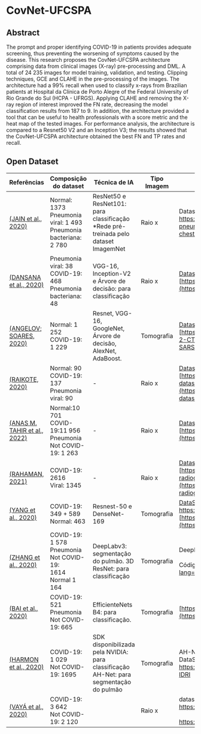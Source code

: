 # CovNet-UFCSPA

## Abstract
The prompt and proper identifying COVID-19 in patients provides adequate screening, thus preventing the worsening of symptoms caused by the disease. This research proposes the CovNet-UFCSPA architecture comprising data from clinical images (X-ray) pre-processing and DML. A total of 24 235 images for model training, validation, and testing. Clipping techniques, GCE and CLAHE  in the pre-processing of the images. The architecture had a 99\% recall when used to classify x-rays from Brazilian patients at Hospital da Clínica de Porto Alegre of the Federal University of Rio Grande do Sul (HCPA - UFRGS). Applying CLAHE and removing the X-ray region of interest improved the FN rate, decreasing the model classification results from 187 to 9. In addition, the architecture provided a tool that can be useful to health professionals with a score metric and the heat map of the tested images. For performance analysis, the architecture is compared to a Resnet50 V2 and an Inception V3; the results showed that the CovNet-UFCSPA architecture obtained the best FN and TP rates and recall.


## Open Dataset 
| Referências                                                                | Composição do dataset                                                 | Técnica de IA                                                                          | Tipo<br>Imagem | Link para o dataset ou código fonte                                                                                                                                                                                         |
| -------------------------------------------------------------------------- | --------------------------------------------------------------------- | -------------------------------------------------------------------------------------- | -------------- | --------------------------------------------------------------------------------------------------------------------------------------------------------------------------------------------------------------------------- |
| [(JAIN et al., 2020)](https://www.zotero.org/google-docs/?foNnLC)          | Normal: 1373<br>Pneumonia viral: 1 493<br>Pneumonia bacteriana: 2 780 | ResNet50 e ResNet101: para<br>classificação \*Rede pré-treinada pelo dataset ImagemNet | Raio x         | Dataset: https://www.kaggle.com/paultimothymooney/chest-xray-pneumonia https://github.com/ieee8023/covid-chestxray-dataset                                                                                                  |
| [(DANSANA et al., 2020)](https://www.zotero.org/google-docs/?yL6UPa)       | Pneumonia viral: 38<br>COVID-19: 468<br>Pneumonia bacteriana: 48      | VGG-16, Inception-V2 e Árvore de decisão: para classificação                           | Raio x         | [Dataset<br>](https://github.com/ieee8023/covid-chestxray-dataset)[https://github.com/ieee8023/covid-chestxray-dataset](https://github.com/ieee8023/covid-chestxray-dataset)                                                |
| [(ANGELOV; SOARES, 2020)](https://www.zotero.org/google-docs/?nS8SDt)      | Normal: 1 252<br>COVID-19: 1 229                                      | Resnet, VGG-16, GoogleNet,<br>Árvore de decisão, AlexNet, AdaBoost.                    | Tomografia     | [Dataset<br>](https://github.com/Plamen-Eduardo/xDNN-SARS-CoV-2-CT-Scan)[https://github.com/Plamen-Eduardo/xDNN-SARS-CoV-2-CT-Scan](https://github.com/Plamen-Eduardo/xDNN-SARS-CoV-2-CT-Scan)                              |
| [(RAIKOTE, 2020)](https://www.zotero.org/google-docs/?Q0QT5l)              | Normal: 90<br>COVID-19: 137<br>Pneumonia viral: 90                    | \-                                                                                     | Raio x         | [Dataset<br>](https://www.kaggle.com/pranavraikokte/covid19-image-dataset)[https://www.kaggle.com/pranavraikokte/covid19-image-dataset](https://www.kaggle.com/pranavraikokte/covid19-image-dataset)                        |
| [(ANAS M. TAHIR et al., 2022)](https://www.zotero.org/google-docs/?SqGATD) | Normal:10 701<br>COVID-19:11 956<br>Pneumonia Not COVID-19: 1 263     | \-                                                                                     | Raio x         | [Dataset:<br>](https://www.kaggle.com/anasmohammedtahir/covidqu)[https://www.kaggle.com/anasmohammedtahir/covidqu](https://www.kaggle.com/anasmohammedtahir/covidqu)                                                        |
| [(RAHAMAN, 2021)](https://www.zotero.org/google-docs/?I2ZDZy)              | COVID-19: 2616<br>Viral: 1345                                         | \-                                                                                     | Raio x         | [Dataset<br>](https://www.kaggle.com/tawsifurrahman/covid19-radiography-database)[https://www.kaggle.com/tawsifurrahman/covid19-radiography-database](https://www.kaggle.com/tawsifurrahman/covid19-radiography-database)   |
| [(YANG et al., 2020)](https://www.zotero.org/google-docs/?cKnMau)          | COVID-19: 349 + 589<br>Normal: 463                                    | Resnest-50 e DenseNet-169                                                              | Tomografia     | [DataSet<br>https://paperswithcode.com/dataset/covid-ct<br>](https://github.com/ieee8023/covid-chestxray-dataset)[https://github.com/ieee8023/covid-chestxray-dataset](https://github.com/ieee8023/covid-chestxray-dataset) |
| [(ZHANG et al., 2020)](https://www.zotero.org/google-docs/?pIPxha)         | COVID-19: 1 578<br>Pneumonia Not COVID-19:<br>1614<br>Normal 1 164    | DeepLabv3: segmentação do pulmão. 3D ResNet: para classificação                        | Tomografia     | Deeplabv3: https://github.com/pytorch/vision<br><br>Código e Dataset: http://ncov-ai.big.ac.cn/download?lang=en                                                                                                             |
| [(BAI et al., 2020)](https://www.zotero.org/google-docs/?bS3TvO)           | COVID-19: 521<br>Pneumonia Not COVID-19: 665                          | EfficienteNets B4: para classificação.                                                 | Tomografia     | [https://github.com/robinwang08/COVID19](https://github.com/robinwang08/COVID19)                                                                                                                                            |
| [(HARMON et al., 2020)](https://www.zotero.org/google-docs/?Bv6sx5)        | COVID-19: 1 029<br>Not COVID-19: 1695                                 | SDK disponibilizada pela NVIDIA: para classificação AH-Net: para segmentação do pulmão | Tomografia     | AH-Net: https://github.com/lsqshr/AH-Net<br>DataSet: https://wiki.cancerimagingarchive.net/display/Public/LIDC-IDRI                                                                                                         |
| [(VAYÁ et al., 2020)](https://www.zotero.org/google-docs/?4g9JmJ)          | COVID-19: 3 642<br>Not COVID-19: 2 120                                |                                                                                        | Raio x         | dataset:<br>https://paperswithcode.com/dataset/padchest<br><br>https://b2drop.bsc.es/index.php/s/BIMCV-COVID19                                                                                                              |
